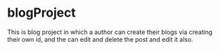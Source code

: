 # blogProject
This is blog project in which a author can create their blogs via creating their own id, and the can edit and delete the post and edit it also.
